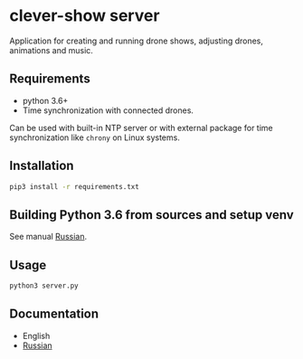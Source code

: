 # clever-show server

Application for creating and running drone shows, adjusting drones, animations and music.

## Requirements

* python 3.6+
* Time synchronization with connected drones.

Can be used with built-in NTP server or with external package for time synchronization like `chrony` on Linux systems.

## Installation

```cmd
pip3 install -r requirements.txt
```

## Building Python 3.6 from sources and setup venv

See manual [Russian](INSTALL.md).

## Usage

```cmd
python3 server.py
```

## Documentation

* English
* [Russian](../docs/ru/server.md)

